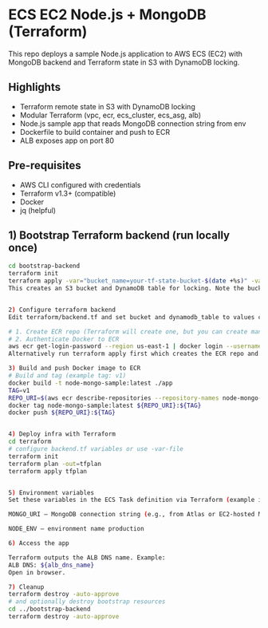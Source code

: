 # ECS EC2 Node.js + MongoDB (Terraform)

This repo deploys a sample Node.js application to AWS ECS (EC2) with MongoDB backend and Terraform state in S3 with DynamoDB locking.

## Highlights
- Terraform remote state in S3 with DynamoDB locking
- Modular Terraform (vpc, ecr, ecs_cluster, ecs_asg, alb)
- Node.js sample app that reads MongoDB connection string from env
- Dockerfile to build container and push to ECR
- ALB exposes app on port 80


## Pre-requisites
- AWS CLI configured with credentials
- Terraform v1.3+ (compatible)
- Docker
- jq (helpful)


## 1) Bootstrap Terraform backend (run locally once)

```bash
cd bootstrap-backend
terraform init
terraform apply -var="bucket_name=your-tf-state-bucket-$(date +%s)" -var="dynamodb_table=tf-locks-$(date +%s)" -auto-approve
This creates an S3 bucket and DynamoDB table for locking. Note the bucket name and table name.


2) Configure terraform backend
Edit terraform/backend.tf and set bucket and dynamodb_table to values created above (or set via environment variables/terraform.tfvars).

# 1. Create ECR repo (Terraform will create one, but you can create manually or run terraform apply first)
# 2. Authenticate Docker to ECR
aws ecr get-login-password --region us-east-1 | docker login --username AWS --password-stdin <ACCOUNT_ID>.dkr.ecr.us-east-1.amazonaws.com
Alternatively run terraform apply first which creates the ECR repo and then run the push steps using the repo URI output from Terraform.

3) Build and push Docker image to ECR
# Build and tag (example tag: v1)
docker build -t node-mongo-sample:latest ./app
TAG=v1
REPO_URI=$(aws ecr describe-repositories --repository-names node-mongo-sample --region us-east-1 --query 'repositories[0].repositoryUri' --output text)
docker tag node-mongo-sample:latest ${REPO_URI}:${TAG}
docker push ${REPO_URI}:${TAG}


4) Deploy infra with Terraform
cd terraform
# configure backend.tf variables or use -var-file
terraform init
terraform plan -out=tfplan
terraform apply tfplan


5) Environment variables
Set these variables in the ECS Task definition via Terraform (example in vars):

MONGO_URI — MongoDB connection string (e.g., from Atlas or EC2-hosted Mongo)

NODE_ENV — environment name production

6) Access the app

Terraform outputs the ALB DNS name. Example:
ALB DNS: ${alb_dns_name}
Open in browser.

7) Cleanup
terraform destroy -auto-approve
# and optionally destroy bootstrap resources
cd ../bootstrap-backend
terraform destroy -auto-approve
